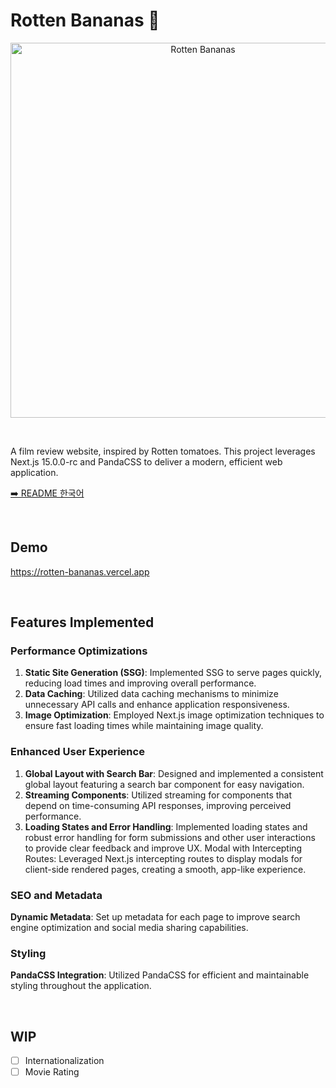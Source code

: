 # Rotten Bananas 🍌

<p align="center">
<img src="https://github.com/user-attachments/assets/2f0429fd-eabb-47a0-90ed-6b16a73e82d4" width="600" alt="Rotten Bananas">
</p>
<br>

A film review website, inspired by Rotten tomatoes.
This project leverages Next.js 15.0.0-rc and PandaCSS to deliver a modern, efficient web application.

[➡️ README 한국어](https://github.com/danimkim/rotten-bananas/blob/app-router/main/README_KR.md)

<br>

## Demo
https://rotten-bananas.vercel.app

<br>

## Features Implemented

### Performance Optimizations

1. **Static Site Generation (SSG)**: Implemented SSG to serve pages quickly, reducing load times and improving overall performance.
2. **Data Caching**: Utilized data caching mechanisms to minimize unnecessary API calls and enhance application responsiveness.
3. **Image Optimization**: Employed Next.js image optimization techniques to ensure fast loading times while maintaining image quality.

### Enhanced User Experience

1. **Global Layout with Search Bar**: Designed and implemented a consistent global layout featuring a search bar component for easy navigation.
2. **Streaming Components**: Utilized streaming for components that depend on time-consuming API responses, improving perceived performance.
3. **Loading States and Error Handling**: Implemented loading states and robust error handling for form submissions and other user interactions to provide clear feedback and improve UX.
Modal with Intercepting Routes: Leveraged Next.js intercepting routes to display modals for client-side rendered pages, creating a smooth, app-like experience.

### SEO and Metadata

**Dynamic Metadata**: Set up metadata for each page to improve search engine optimization and social media sharing capabilities.

### Styling

**PandaCSS Integration**: Utilized PandaCSS for efficient and maintainable styling throughout the application.

<br>


## WIP
- [ ] Internationalization
- [ ] Movie Rating
